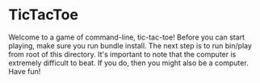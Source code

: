# TicTacToe

Welcome to a game of command-line, tic-tac-toe! Before you can start playing, make sure you run bundle install.
The next step is to run bin/play from root of this directory. It's important to note that the computer is extremely
difficult to beat. If you do, then you might also be a computer. Have fun!
